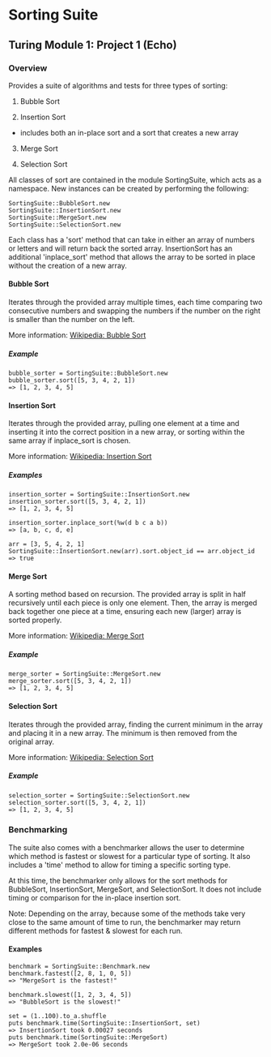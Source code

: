# Sorting Suite
## Turing Module 1: Project 1 (Echo)

### Overview
Provides a suite of algorithms and tests for three types of sorting:

1. Bubble Sort

2. Insertion Sort

  - includes both an in-place sort and a sort that creates a new array

3. Merge Sort

4. Selection Sort

All classes of sort are contained in the module SortingSuite, which acts as a namespace. New instances can be created by performing the following:

```
SortingSuite::BubbleSort.new
SortingSuite::InsertionSort.new
SortingSuite::MergeSort.new
SortingSuite::SelectionSort.new
```

Each class has a 'sort' method that can take in either an array of numbers or letters and will return back the sorted array. InsertionSort has an additional 'inplace_sort' method that allows the array to be sorted in place without the creation of a new array.

#### Bubble Sort
Iterates through the provided array multiple times, each time comparing two consecutive numbers and swapping the numbers if the number on the right is smaller than the number on the left.

More information: [Wikipedia: Bubble Sort](https://en.wikipedia.org/wiki/Bubble_sort)

##### Example

```
bubble_sorter = SortingSuite::BubbleSort.new
bubble_sorter.sort([5, 3, 4, 2, 1])
=> [1, 2, 3, 4, 5]
```

#### Insertion Sort
Iterates through the provided array, pulling one element at a time and inserting it into the correct position in a new array, or sorting within the same array if inplace_sort is chosen.

More information: [Wikipedia: Insertion Sort](https://en.wikipedia.org/wiki/Insertion_sort)

##### Examples

```
insertion_sorter = SortingSuite::InsertionSort.new
insertion_sorter.sort([5, 3, 4, 2, 1])
=> [1, 2, 3, 4, 5]

insertion_sorter.inplace_sort(%w(d b c a b))
=> [a, b, c, d, e]

arr = [3, 5, 4, 2, 1]
SortingSuite::InsertionSort.new(arr).sort.object_id == arr.object_id
=> true
```

#### Merge Sort
A sorting method based on recursion. The provided array is split in half recursively until each piece is only one element. Then, the array is merged back together one piece at a time, ensuring each new (larger) array is sorted properly.

More information: [Wikipedia: Merge Sort](https://en.wikipedia.org/wiki/Merge_sort)

##### Example

```
merge_sorter = SortingSuite::MergeSort.new
merge_sorter.sort([5, 3, 4, 2, 1])
=> [1, 2, 3, 4, 5]
```

#### Selection Sort
Iterates through the provided array, finding the current minimum in the array and placing it in a new array. The minimum is then removed from the original array.

More information: [Wikipedia: Selection Sort](https://en.wikipedia.org/wiki/Selection_sort)

##### Example

```
selection_sorter = SortingSuite::SelectionSort.new
selection_sorter.sort([5, 3, 4, 2, 1])
=> [1, 2, 3, 4, 5]
```

### Benchmarking

The suite also comes with a benchmarker allows the user to determine which method is fastest or slowest for a particular type of sorting. It also includes a 'time' method to allow for timing a specific sorting type.

At this time, the benchmarker only allows for the sort methods for BubbleSort, InsertionSort, MergeSort, and SelectionSort. It does not include timing or comparison for the in-place insertion sort.

Note: Depending on the array, because some of the methods take very close to the same amount of time to run, the benchmarker may return different methods for fastest & slowest for each run.

#### Examples

```
benchmark = SortingSuite::Benchmark.new
benchmark.fastest([2, 8, 1, 0, 5])
=> "MergeSort is the fastest!"

benchmark.slowest([1, 2, 3, 4, 5])
=> "BubbleSort is the slowest!"

set = (1..100).to_a.shuffle
puts benchmark.time(SortingSuite::InsertionSort, set)
=> InsertionSort took 0.00027 seconds
puts benchmark.time(SortingSuite::MergeSort)
=> MergeSort took 2.0e-06 seconds
```
